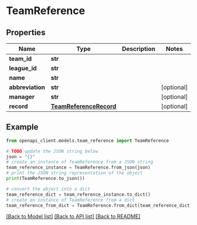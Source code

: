 # TeamReference


## Properties

Name | Type | Description | Notes
------------ | ------------- | ------------- | -------------
**team_id** | **str** |  | 
**league_id** | **str** |  | 
**name** | **str** |  | 
**abbreviation** | **str** |  | [optional] 
**manager** | **str** |  | [optional] 
**record** | [**TeamReferenceRecord**](TeamReferenceRecord.md) |  | [optional] 

## Example

```python
from openapi_client.models.team_reference import TeamReference

# TODO update the JSON string below
json = "{}"
# create an instance of TeamReference from a JSON string
team_reference_instance = TeamReference.from_json(json)
# print the JSON string representation of the object
print(TeamReference.to_json())

# convert the object into a dict
team_reference_dict = team_reference_instance.to_dict()
# create an instance of TeamReference from a dict
team_reference_from_dict = TeamReference.from_dict(team_reference_dict)
```
[[Back to Model list]](../README.md#documentation-for-models) [[Back to API list]](../README.md#documentation-for-api-endpoints) [[Back to README]](../README.md)


